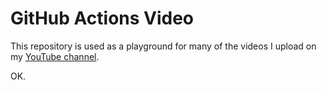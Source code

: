 # GitHub Actions Video

This repository is used as a playground for many of the videos I upload on my [YouTube channel](https://www.youtube.com/channel/UC-KqnO3ez7vF-kyIQ_22rdA).

OK.
